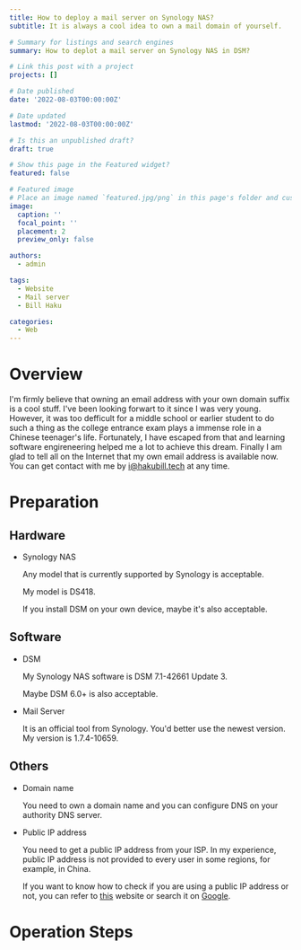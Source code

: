 ```yaml
---
title: How to deploy a mail server on Synology NAS?
subtitle: It is always a cool idea to own a mail domain of yourself.

# Summary for listings and search engines
summary: How to deplot a mail server on Synology NAS in DSM?

# Link this post with a project
projects: []

# Date published
date: '2022-08-03T00:00:00Z'

# Date updated
lastmod: '2022-08-03T00:00:00Z'

# Is this an unpublished draft?
draft: true

# Show this page in the Featured widget?
featured: false

# Featured image
# Place an image named `featured.jpg/png` in this page's folder and customize its options here.
image:
  caption: ''
  focal_point: ''
  placement: 2
  preview_only: false

authors:
  - admin

tags:
  - Website
  - Mail server
  - Bill Haku

categories:
  - Web
---
```


# Overview

I'm firmly believe that owning an email address with your own domain suffix is a cool stuff. I've been looking forwart to it since I was very young. However, it was too defficult for a middle school or earlier student to do such a thing as the college entrance exam plays a immense role in a Chinese teenager's life. Fortunately, I have escaped from that and learning software engireneering helped me a lot to achieve this dream. Finally I am glad to tell all on the Internet that my own email address is available now. You can get contact with me by [i@hakubill.tech](mailto:i@hakubill.tech) at any time.

# Preparation

## Hardware

- Synology NAS

    Any model that is currently supported by Synology is acceptable.

    My model is DS418.

    If you install DSM on your own device, maybe it's also acceptable.

## Software

- DSM

    My Synology NAS software is DSM 7.1-42661 Update 3.

    Maybe DSM 6.0+ is also acceptable.

- Mail Server

    It is an official tool from Synology. You'd better use the newest version. My version is 1.7.4-10659.

## Others

- Domain name

    You need to own a domain name and you can configure DNS on your authority DNS server.

- Public IP address

    You need to get a public IP address from your ISP. In my experience, public IP address is not provided to every user in some regions, for example, in China.

    If you want to know how to check if you are using a public IP address or not, you can refer to [this](https://www.whatismyip.com/) website or search it on [Google](https://www.google.com).

# Operation Steps
